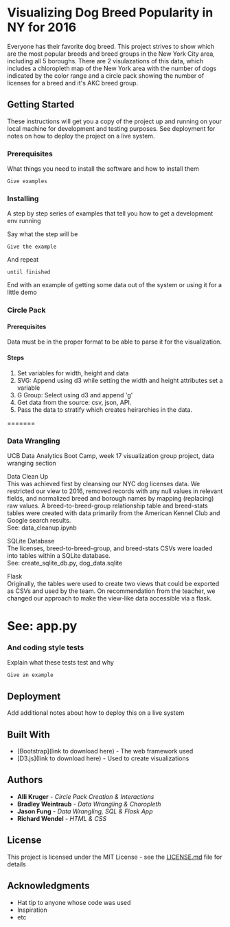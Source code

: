 # Visualizing Dog Breed Popularity in NY for 2016

Everyone has their favorite dog breed. This project strives to show which are the most popular breeds and breed groups in the New York City area, including all 5 boroughs. There are 2 visulazations of this data, which includes a chloropleth map of the New York area with the number of dogs indicated by the color range and a circle pack showing the number of licenses for a breed and it's AKC breed group. 

## Getting Started

These instructions will get you a copy of the project up and running on your local machine for development and testing purposes. See deployment for notes on how to deploy the project on a live system.

### Prerequisites

What things you need to install the software and how to install them

```
Give examples
```

### Installing

A step by step series of examples that tell you how to get a development env running

Say what the step will be

```
Give the example
```

And repeat

```
until finished
```

End with an example of getting some data out of the system or using it for a little demo

### Circle Pack

#### Prerequisites
Data must be in the proper format to be able to parse it for the visualization.

#### Steps
1. Set variables for width, height and data
2. SVG: Append using d3 while setting the width and height attributes set a variable
3. G Group: Select using d3 and append 'g'
4. Get data from the source: csv, json, API.
5. Pass the data to stratify which creates heirarchies in the data.

=======
### Data Wrangling
UCB Data Analytics Boot Camp, week 17 visualization group project, data wranging section

Data Clean Up<br>
This was achieved first by cleansing our NYC dog licenses data. We restricted our view to 2016, removed records with any null values in relevant fields, and normalized breed and borough names by mapping (replacing) raw values. A breed-to-breed-group relationship table and breed-stats tables were created with data primarily from the American Kennel Club and Google search results.<br>
See: data_cleanup.ipynb

SQLite Database<br>
The licenses, breed-to-breed-group, and breed-stats CSVs were loaded into tables within a SQLite database.<br>
See: create_sqlite_db.py, dog_data.sqlite

Flask<br>
Originally, the tables were used to create two views that could be exported as CSVs and used by the team. On recommendation from the teacher, we changed our approach to make the view-like data accessible via a flask.<br>

See: app.py
=======

### And coding style tests

Explain what these tests test and why

```
Give an example
```

## Deployment

Add additional notes about how to deploy this on a live system

## Built With

* [Bootstrap](link to download here) - The web framework used
* [D3.js](link to download here) - Used to create visualizations



## Authors

* **Alli Kruger** - *Circle Pack Creation & Interactions* 
* **Bradley Weintraub** - *Data Wrangling & Choropleth* 
* **Jason Fung** - *Data Wrangling, SQL & Flask App* 
* **Richard Wendel** - *HTML & CSS*  

## License

This project is licensed under the MIT License - see the [LICENSE.md](LICENSE.md) file for details

## Acknowledgments

* Hat tip to anyone whose code was used
* Inspiration
* etc

